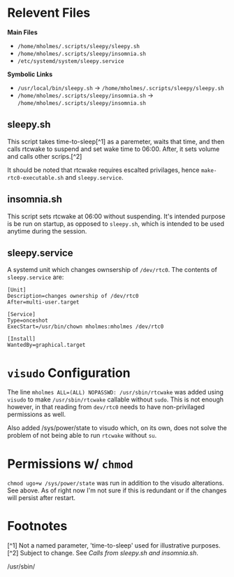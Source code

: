 # Relevent Files 

**Main Files**

- `/home/mholmes/.scripts/sleepy/sleepy.sh`
- `/home/mholmes/.scripts/sleepy/insomnia.sh`
- `/etc/systemd/system/sleepy.service` 

**Symbolic Links**
- `/usr/local/bin/sleepy.sh` -> `/home/mholmes/.scripts/sleepy/sleepy.sh`
- `/home/mholmes/.scripts/sleepy/insomnia.sh` -> `/home/mholmes/.scripts/sleepy/insomnia.sh`

## sleepy.sh

This script takes time-to-sleep[^1] as a paremeter, waits that time, and then calls rtcwake to suspend and set wake time to 06:00. After, it sets volume and calls other scrips.[^2] 

It should be noted that rtcwake requires escalted privilages, hence `make-rtc0-executable.sh` and `sleepy.service`. 

## insomnia.sh

This script sets rtcwake at 06:00 without suspending. It's intended purpose is be run on startup, as opposed to `sleepy.sh`, which is intended to be used anytime during the session.  

## sleepy.service

A systemd unit which changes ownsership of `/dev/rtc0`.
The contents of `sleepy.service` are:

	[Unit]
	Description=changes ownership of /dev/rtc0
	After=multi-user.target

	[Service]
	Type=onceshot
	ExecStart=/usr/bin/chown mholmes:mholmes /dev/rtc0

	[Install] 
	WantedBy=graphical.target

# `visudo` Configuration

The line `mholmes ALL=(ALL) NOPASSWD: /usr/sbin/rtcwake` was added using `visudo` to make `/usr/sbin/rtcwake` callable without `sudo`. This is not enough however, in that reading from `dev/rtc0` needs to have non-privilaged permissions as well. 

Also added /sys/power/state to visudo which, on its own, does not solve the problem of not being able to run `rtcwake` without `su`.

# Permissions w/ `chmod`
`chmod ugo+w /sys/power/state` was run in addition to the visudo alterations. See above. As of right now I'm not sure if this is redundant or if the changes will persist after restart.

# Footnotes

[^1] Not a named parameter, 'time-to-sleep' used for illustrative purposes.
[^2] Subject to change. See *Calls from sleepy.sh and insomnia.sh*.

/usr/sbin/
